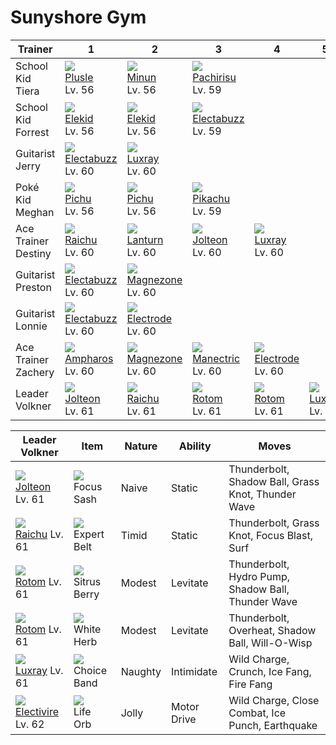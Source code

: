 # Sunyshore Gym

Trainer             | 1                                    | 2                                    | 3                                    | 4                                    | 5                                    | 6                                    
---                 | ---                                  | ---                                  | ---                                  | ---                                  | ---                                  | ---                                  
School Kid Tiera    | ![][311]<br> [Plusle]<br> Lv. 56     | ![][312]<br> [Minun]<br> Lv. 56      | ![][417]<br> [Pachirisu]<br> Lv. 59  
School Kid Forrest  | ![][239]<br> [Elekid]<br> Lv. 56     | ![][239]<br> [Elekid]<br> Lv. 56     | ![][125]<br> [Electabuzz]<br> Lv. 59 
Guitarist Jerry     | ![][125]<br> [Electabuzz]<br> Lv. 60 | ![][405]<br> [Luxray]<br> Lv. 60     
Poké Kid Meghan     | ![][172]<br> [Pichu]<br> Lv. 56      | ![][172]<br> [Pichu]<br> Lv. 56      | ![][025]<br> [Pikachu]<br> Lv. 59    
Ace Trainer Destiny | ![][026]<br> [Raichu]<br> Lv. 60     | ![][171]<br> [Lanturn]<br> Lv. 60    | ![][135]<br> [Jolteon]<br> Lv. 60    | ![][405]<br> [Luxray]<br> Lv. 60     
Guitarist Preston   | ![][125]<br> [Electabuzz]<br> Lv. 60 | ![][462]<br> [Magnezone]<br> Lv. 60  
Guitarist Lonnie    | ![][125]<br> [Electabuzz]<br> Lv. 60 | ![][101]<br> [Electrode]<br> Lv. 60  
Ace Trainer Zachery | ![][181]<br> [Ampharos]<br> Lv. 60   | ![][462]<br> [Magnezone]<br> Lv. 60  | ![][310]<br> [Manectric]<br> Lv. 60  | ![][101]<br> [Electrode]<br> Lv. 60  
Leader Volkner      | ![][135]<br> [Jolteon]<br> Lv. 61    | ![][026]<br> [Raichu]<br> Lv. 61     | ![][479]<br> [Rotom]<br> Lv. 61      | ![][479]<br> [Rotom]<br> Lv. 61      | ![][405]<br> [Luxray]<br> Lv. 61     | ![][466]<br> [Electivire]<br> Lv. 62 

Leader Volkner      | Item         | Nature  | Ability       | Moves
---                 | ---          | ---     | ---           | ---
![][135]<br> [Jolteon] Lv. 61         | ![][focus-sash]<br> Focus Sash          | Naive    | Static              | Thunderbolt, Shadow Ball, Grass Knot, Thunder Wave
![][026]<br> [Raichu] Lv. 61          | ![][expert-belt]<br> Expert Belt        | Timid    | Static              | Thunderbolt, Grass Knot, Focus Blast, Surf
![][479]<br> [Rotom] Lv. 61           | ![][sitrus-berry]<br> Sitrus Berry      | Modest   | Levitate            | Thunderbolt, Hydro Pump, Shadow Ball, Thunder Wave
![][479]<br> [Rotom] Lv. 61           | ![][white-herb]<br> White Herb          | Modest   | Levitate            | Thunderbolt, Overheat, Shadow Ball, Will-O-Wisp
![][405]<br> [Luxray] Lv. 61          | ![][choice-band]<br> Choice Band        | Naughty  | Intimidate          | Wild Charge, Crunch, Ice Fang, Fire Fang
![][466]<br> [Electivire] Lv. 62      | ![][life-orb]<br> Life Orb              | Jolly    | Motor Drive         | Wild Charge, Close Combat, Ice Punch, Earthquake


[Pikachu]: /pokemon_changes/025/
[Raichu]: /pokemon_changes/026/
[Electrode]: /pokemon_changes/101/
[Electabuzz]: /pokemon_changes/125/
[Jolteon]: /pokemon_changes/135/
[Lanturn]: /pokemon_changes/171/
[Pichu]: /pokemon_changes/172/
[Ampharos]: /pokemon_changes/181/
[Elekid]: /pokemon_changes/239/
[Manectric]: /pokemon_changes/310/
[Plusle]: /pokemon_changes/311/
[Minun]: /pokemon_changes/312/
[Luxray]: /pokemon_changes/405/
[Pachirisu]: /pokemon_changes/417/
[Magnezone]: /pokemon_changes/462/
[Electivire]: /pokemon_changes/466/
[Rotom]: /pokemon_changes/479/
[choice-band]: /img/items/choice-band.png
[expert-belt]: /img/items/expert-belt.png
[focus-sash]: /img/items/focus-sash.png
[life-orb]: /img/items/life-orb.png
[sitrus-berry]: /img/items/sitrus-berry.png
[white-herb]: /img/items/white-herb.png
[025]: /img/pokemon/025.png
[026]: /img/pokemon/026.png
[101]: /img/pokemon/101.png
[125]: /img/pokemon/125.png
[135]: /img/pokemon/135.png
[171]: /img/pokemon/171.png
[172]: /img/pokemon/172.png
[181]: /img/pokemon/181.png
[239]: /img/pokemon/239.png
[310]: /img/pokemon/310.png
[311]: /img/pokemon/311.png
[312]: /img/pokemon/312.png
[405]: /img/pokemon/405.png
[417]: /img/pokemon/417.png
[462]: /img/pokemon/462.png
[466]: /img/pokemon/466.png
[479]: /img/pokemon/479.png

